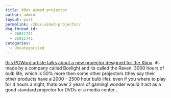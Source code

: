 ```yaml
---
title: XBox aimed projector
author: admin
layout: post
permalink: /xbox-aimed-projector/
dsq_thread_id:
  - 26011741
  - 26011741
categories:
  - Uncategorized
---
```

[this PCWord article talks about a new projector designed for the Xbox][1]. its made by a company called Boxlight and its called the Raven. 3000 hours of bulb life, which is 50% more then some other projectors (they say their other products have a 2000 &#8211; 2500 hour bulb life). even if you where to play for 4 hours a night, thats over 2 years of gaming! wonder would it act as a good standard projector for DVDs or a media center&#8230;

 [1]: http://www.pcworld.com/news/article/0,aid,118992,pg,1,RSS,RSS,00.asp